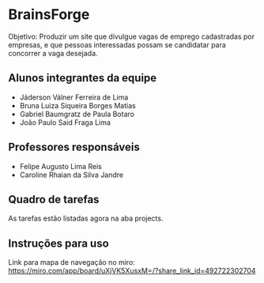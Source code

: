 # BrainsForge

Objetivo: Produzir um site que divulgue vagas de emprego cadastradas por empresas, e que pessoas interessadas possam se candidatar para concorrer a vaga desejada.

## Alunos integrantes da equipe

* Jáderson Válner Ferreira de Lima
* Bruna Luiza Siqueira Borges Matias
* Gabriel Baumgratz de Paula Botaro
* João Paulo Said Fraga Lima

## Professores responsáveis

* Felipe Augusto Lima Reis
* Caroline Rhaian da Silva Jandre

## Quadro de tarefas
As tarefas estão listadas agora na aba projects.


## Instruções para uso
Link para mapa de navegação no miro:  https://miro.com/app/board/uXjVK5XusxM=/?share_link_id=492722302704
